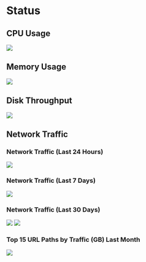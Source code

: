# Status

## CPU Usage
<picture>
    <source srcset="/status/cpu-dark.png" media="(prefers-color-scheme: dark)">
    <img src="/status/cpu-light.png">
</picture>

## Memory Usage
<picture>
    <source srcset="/status/ram-dark.png" media="(prefers-color-scheme: dark)">
    <img src="/status/ram-light.png">
</picture>

## Disk Throughput
<picture>
    <source srcset="/status/disk-dark.png" media="(prefers-color-scheme: dark)">
    <img src="/status/disk-light.png">
</picture>

## Network Traffic
### Network Traffic (Last 24 Hours)
<picture>
    <source srcset="/status/network-dark.png" media="(prefers-color-scheme: dark)">
    <img src="/status/network-light.png">
</picture>

### Network Traffic (Last 7 Days)
<picture>
    <source srcset="/status/network-7d-dark.png" media="(prefers-color-scheme: dark)">
    <img src="/status/network-7d-light.png">
</picture>

### Network Traffic (Last 30 Days)
<picture>
    <source srcset="/status/vnstat-dark.png" media="(prefers-color-scheme: dark)">
    <img src="/status/vnstat.png">
</picture>

<picture>
    <source srcset="/status/vnstat-last-month-dark.png" media="(prefers-color-scheme: dark)">
    <img src="/status/vnstat-last-month.png">
</picture>

### Top 15 URL Paths by Traffic (GB) Last Month

<picture>
    <source srcset="/site/log/url_traffic_dark.png" media="(prefers-color-scheme: dark)">
    <img src="/site/log/url_traffic.png">
</picture>

